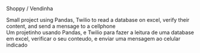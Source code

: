 Shoppy / Vendinha

Small project using Pandas, Twilio to read a database on excel, verify their content, and send a mensage to a cellphone
<br>
Um projetinho usando Pandas, e Twilio para fazer a leitura de uma database em excel, verificar o seu conteudo, e enviar uma mensagem ao celular indicado
